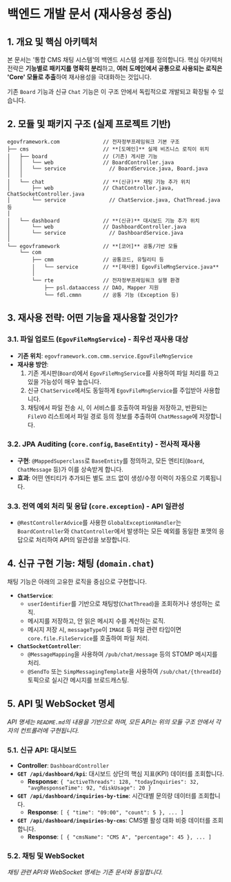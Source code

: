 # 백엔드 개발 문서 (재사용성 중심)

## 1. 개요 및 핵심 아키텍처

본 문서는 '통합 CMS 채팅 시스템'의 백엔드 시스템 설계를 정의합니다. 핵심 아키텍처 전략은 **기능별로 패키지를 명확히 분리**하고, **여러 도메인에서 공통으로 사용되는 로직은 'Core' 모듈로 추출**하여 재사용성을 극대화하는 것입니다.

기존 `Board` 기능과 신규 `Chat` 기능은 이 구조 안에서 독립적으로 개발되고 확장될 수 있습니다.

## 2. 모듈 및 패키지 구조 (실제 프로젝트 기반)

```
egovframework.com              // 전자정부프레임워크 기본 구조
├── cms                        // **[도메인]** 실제 비즈니스 로직이 위치
│   ├── board                  // (기존) 게시판 기능
│   │   └── web                // BoardController.java
│   │   └── service              // BoardService.java, Board.java
│   │
│   └── chat                   // **(신규)** 채팅 기능 추가 위치
│       ├── web                // ChatController.java, ChatSocketController.java
│       └── service              // ChatService.java, ChatThread.java 등
│
│   └── dashboard              // **(신규)** 대시보드 기능 추가 위치
│       └── web                // DashboardController.java
│       └── service              // DashboardService.java
│
└── egovframework              // **[코어]** 공통/기반 모듈
    └── com
        ├── cmm                // 공통코드, 유틸리티 등
        │   └── service        // **[재사용] EgovFileMngService.java**
        │
        └── rte                // 전자정부프레임워크 실행 환경
            ├── psl.dataaccess // DAO, Mapper 지원
            └── fdl.cmmn       // 공통 기능 (Exception 등)

```

## 3. 재사용 전략: 어떤 기능을 재사용할 것인가?

### 3.1. 파일 업로드 (`EgovFileMngService`) - **최우선 재사용 대상**

- **기존 위치**: `egovframework.com.cmm.service.EgovFileMngService`
- **재사용 방안**:
  1. 기존 게시판(`Board`)에서 `EgovFileMngService`를 사용하여 파일 처리를 하고 있을 가능성이 매우 높습니다.
  2. 신규 `ChatService`에서도 동일하게 `EgovFileMngService`를 주입받아 사용합니다.
  3. 채팅에서 파일 전송 시, 이 서비스를 호출하여 파일을 저장하고, 반환되는 `FileVO` 리스트에서 파일 경로 등의 정보를 추출하여 `ChatMessage`에 저장합니다.

### 3.2. JPA Auditing (`core.config`, `BaseEntity`) - **전사적 재사용**

- **구현**: `@MappedSuperclass`로 `BaseEntity`를 정의하고, 모든 엔티티(`Board`, `ChatMessage` 등)가 이를 상속받게 합니다.
- **효과**: 어떤 엔티티가 추가되든 별도 코드 없이 생성/수정 이력이 자동으로 기록됩니다.

### 3.3. 전역 예외 처리 및 응답 (`core.exception`) - **API 일관성**

- `@RestControllerAdvice`를 사용한 `GlobalExceptionHandler`는 `BoardController`와 `ChatController`에서 발생하는 모든 예외를 동일한 포맷의 응답으로 처리하여 API의 일관성을 보장합니다.

## 4. 신규 구현 기능: 채팅 (`domain.chat`)

채팅 기능은 아래의 고유한 로직을 중심으로 구현합니다.

- **`ChatService`**:
  - `userIdentifier`를 기반으로 채팅방(`ChatThread`)을 조회하거나 생성하는 로직.
  - 메시지를 저장하고, 안 읽은 메시지 수를 계산하는 로직.
  - 메시지 저장 시, `messageType`이 `IMAGE` 등 파일 관련 타입이면 `core.file.FileService`를 호출하여 파일 처리.
- **`ChatSocketController`**:
  - `@MessageMapping`을 사용하여 `/pub/chat/message` 등의 STOMP 메시지를 처리.
  - `@SendTo` 또는 `SimpMessagingTemplate`을 사용하여 `/sub/chat/{threadId}` 토픽으로 실시간 메시지를 브로드캐스팅.

## 5. API 및 WebSocket 명세

_API 명세는 `README.md`의 내용을 기반으로 하며, 모든 API는 위의 모듈 구조 안에서 각자의 컨트롤러에 구현됩니다._

### 5.1. 신규 API: 대시보드

- **Controller**: `DashboardController`
- **`GET /api/dashboard/kpi`**: 대시보드 상단의 핵심 지표(KPI) 데이터를 조회합니다.
  - **Response**: `{ "activeThreads": 128, "todayInquiries": 32, "avgResponseTime": 92, "diskUsage": 20 }`
- **`GET /api/dashboard/inquiries-by-time`**: 시간대별 문의량 데이터를 조회합니다.
  - **Response**: `[ { "time": "09:00", "count": 5 }, ... ]`
- **`GET /api/dashboard/inquiries-by-cms`**: CMS별 활성 대화 비중 데이터를 조회합니다.
  - **Response**: `[ { "cmsName": "CMS A", "percentage": 45 }, ... ]`

### 5.2. 채팅 및 WebSocket

_채팅 관련 API와 WebSocket 명세는 기존 문서와 동일합니다._

